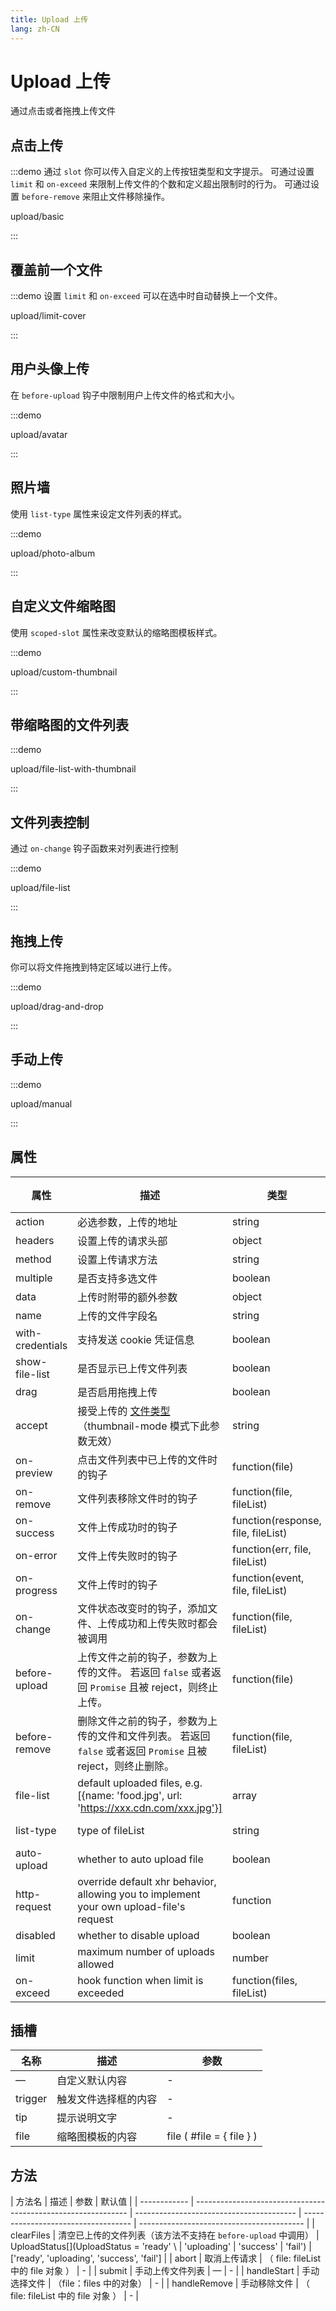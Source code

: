 ```yaml
---
title: Upload 上传
lang: zh-CN
---
```


# Upload 上传

通过点击或者拖拽上传文件

## 点击上传

:::demo 通过 `slot` 你可以传入自定义的上传按钮类型和文字提示。 可通过设置 `limit` 和 `on-exceed` 来限制上传文件的个数和定义超出限制时的行为。 可通过设置 `before-remove` 来阻止文件移除操作。

upload/basic

:::

## 覆盖前一个文件

:::demo 设置 `limit` 和 `on-exceed` 可以在选中时自动替换上一个文件。

upload/limit-cover

:::

## 用户头像上传

在 `before-upload` 钩子中限制用户上传文件的格式和大小。

:::demo

upload/avatar

:::

## 照片墙

使用 `list-type` 属性来设定文件列表的样式。

:::demo

upload/photo-album

:::

## 自定义文件缩略图

使用 `scoped-slot` 属性来改变默认的缩略图模板样式。

:::demo

upload/custom-thumbnail

:::

## 带缩略图的文件列表

:::demo

upload/file-list-with-thumbnail

:::

## 文件列表控制

通过 `on-change` 钩子函数来对列表进行控制

:::demo

upload/file-list

:::

## 拖拽上传

你可以将文件拖拽到特定区域以进行上传。

:::demo

upload/drag-and-drop

:::

## 手动上传

:::demo

upload/manual

:::

## 属性

| 属性             | 描述                                                                                                                                  | 类型                               | 可选值                    | 默认值 |
| ---------------- | ------------------------------------------------------------------------------------------------------------------------------------- | ---------------------------------- | ------------------------- | ------ |
| action           | 必选参数，上传的地址                                                                                                                  | string                             | —                         | —      |
| headers          | 设置上传的请求头部                                                                                                                    | object                             | —                         | —      |
| method           | 设置上传请求方法                                                                                                                      | string                             | post/put/patch            | POST   |
| multiple         | 是否支持多选文件                                                                                                                      | boolean                            | —                         | —      |
| data             | 上传时附带的额外参数                                                                                                                  | object                             | —                         | —      |
| name             | 上传的文件字段名                                                                                                                      | string                             | —                         | file   |
| with-credentials | 支持发送 cookie 凭证信息                                                                                                              | boolean                            | —                         | false  |
| show-file-list   | 是否显示已上传文件列表                                                                                                                | boolean                            | —                         | true   |
| drag             | 是否启用拖拽上传                                                                                                                      | boolean                            | —                         | false  |
| accept           | 接受上传的 [文件类型](https://developer.mozilla.org/en-US/docs/Web/HTML/Element/input#attr-accept)（thumbnail-mode 模式下此参数无效） | string                             | —                         | —      |
| on-preview       | 点击文件列表中已上传的文件时的钩子                                                                                                    | function(file)                     | —                         | —      |
| on-remove        | 文件列表移除文件时的钩子                                                                                                              | function(file, fileList)           | —                         | —      |
| on-success       | 文件上传成功时的钩子                                                                                                                  | function(response, file, fileList) | —                         | —      |
| on-error         | 文件上传失败时的钩子                                                                                                                  | function(err, file, fileList)      | —                         | —      |
| on-progress      | 文件上传时的钩子                                                                                                                      | function(event, file, fileList)    | —                         | —      |
| on-change        | 文件状态改变时的钩子，添加文件、上传成功和上传失败时都会被调用                                                                        | function(file, fileList)           | —                         | —      |
| before-upload    | 上传文件之前的钩子，参数为上传的文件。 若返回 `false` 或者返回 `Promise` 且被 reject，则终止上传。                                    | function(file)                     | —                         | —      |
| before-remove    | 删除文件之前的钩子，参数为上传的文件和文件列表。 若返回 `false` 或者返回 `Promise` 且被 reject，则终止删除。                          | function(file, fileList)           | —                         | —      |
| file-list        | default uploaded files, e.g. [{name: 'food.jpg', url: 'https://xxx.cdn.com/xxx.jpg'}]                                                 | array                              | —                         | []     |
| list-type        | type of fileList                                                                                                                      | string                             | text/picture/picture-card | text   |
| auto-upload      | whether to auto upload file                                                                                                           | boolean                            | —                         | true   |
| http-request     | override default xhr behavior, allowing you to implement your own upload-file's request                                               | function                           | —                         | —      |
| disabled         | whether to disable upload                                                                                                             | boolean                            | —                         | false  |
| limit            | maximum number of uploads allowed                                                                                                     | number                             | —                         | —      |
| on-exceed        | hook function when limit is exceeded                                                                                                  | function(files, fileList)          | —                         | -      |

## 插槽

| 名称    | 描述                 | 参数                      |
| ------- | -------------------- | ------------------------- |
| —       | 自定义默认内容       | -                         |
| trigger | 触发文件选择框的内容 | -                         |
| tip     | 提示说明文字         | -                         |
| file    | 缩略图模板的内容     | file ( #file = { file } ) |

## 方法

| 方法名       | 描述                                                          | 参数                                     | 默认值                              |
| ------------ | ------------------------------------------------------------- | ---------------------------------------- | ----------------------------------- | ----------------------------------------- |
| clearFiles   | 清空已上传的文件列表（该方法不支持在 `before-upload` 中调用） | UploadStatus[](UploadStatus = 'ready' \  | 'uploading' \| 'success' \| 'fail') | ['ready', 'uploading', 'success', 'fail'] |
| abort        | 取消上传请求                                                  | （ file: fileList 中的 file 对象 ）      | -                                   |
| submit       | 手动上传文件列表                                              | —                                        | -                                   |
| handleStart  | 手动选择文件                                                  | （file：files 中的对象）                 | -                                   |
| handleRemove | 手动移除文件                                                  | （ file: fileList 中的 file 对象 ）      | -                                   |
